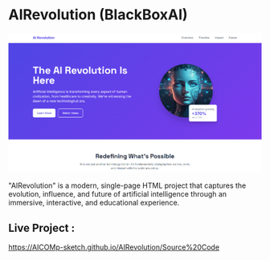# AIRevolution (BlackBoxAI) 

![My Screenshot](Images/Image1.png)

"AIRevolution" is a modern, single-page HTML project that captures the evolution, influence, and future of artificial intelligence through an immersive, interactive, and educational experience.

## Live Project :  
https://AICOMp-sketch.github.io/AIRevolution/Source%20Code